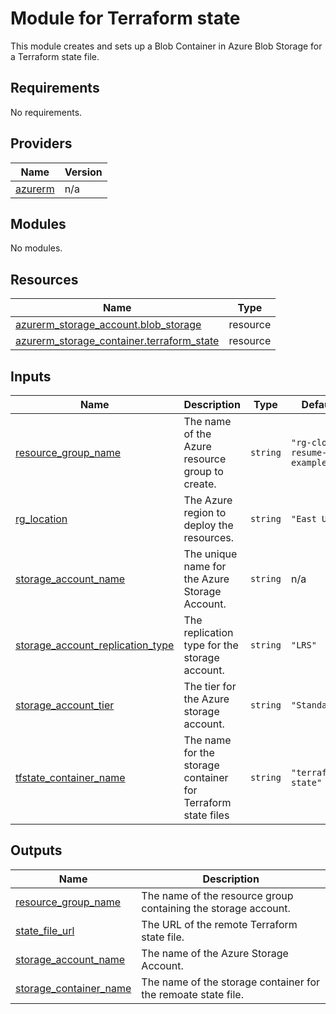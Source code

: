 # Module for Terraform state

This module creates and sets up a Blob Container in Azure Blob Storage for a Terraform state file.

## Requirements

No requirements.

## Providers

| Name | Version |
|------|---------|
| <a name="provider_azurerm"></a> [azurerm](#provider\_azurerm) | n/a |

## Modules

No modules.

## Resources

| Name | Type |
|------|------|
| [azurerm_storage_account.blob_storage](https://registry.terraform.io/providers/hashicorp/azurerm/latest/docs/resources/storage_account) | resource |
| [azurerm_storage_container.terraform_state](https://registry.terraform.io/providers/hashicorp/azurerm/latest/docs/resources/storage_container) | resource |

## Inputs

| Name | Description | Type | Default | Required |
|------|-------------|------|---------|:--------:|
| <a name="input_resource_group_name"></a> [resource\_group\_name](#input\_resource\_group\_name) | The name of the Azure resource group to create. | `string` | `"rg-cloud-resume-example"` | no |
| <a name="input_rg_location"></a> [rg\_location](#input\_rg\_location) | The Azure region to deploy the resources. | `string` | `"East US"` | no |
| <a name="input_storage_account_name"></a> [storage\_account\_name](#input\_storage\_account\_name) | The unique name for the Azure Storage Account. | `string` | n/a | yes |
| <a name="input_storage_account_replication_type"></a> [storage\_account\_replication\_type](#input\_storage\_account\_replication\_type) | The replication type for the storage account. | `string` | `"LRS"` | no |
| <a name="input_storage_account_tier"></a> [storage\_account\_tier](#input\_storage\_account\_tier) | The tier for the Azure storage account. | `string` | `"Standard"` | no |
| <a name="input_tfstate_container_name"></a> [tfstate\_container\_name](#input\_tfstate\_container\_name) | The name for the storage container for Terraform state files | `string` | `"terraform-state"` | no |

## Outputs

| Name | Description |
|------|-------------|
| <a name="output_resource_group_name"></a> [resource\_group\_name](#output\_resource\_group\_name) | The name of the resource group containing the storage account. |
| <a name="output_state_file_url"></a> [state\_file\_url](#output\_state\_file\_url) | The URL of the remote Terraform state file. |
| <a name="output_storage_account_name"></a> [storage\_account\_name](#output\_storage\_account\_name) | The name of the Azure Storage Account. |
| <a name="output_storage_container_name"></a> [storage\_container\_name](#output\_storage\_container\_name) | The name of the storage container for the remoate state file. |
